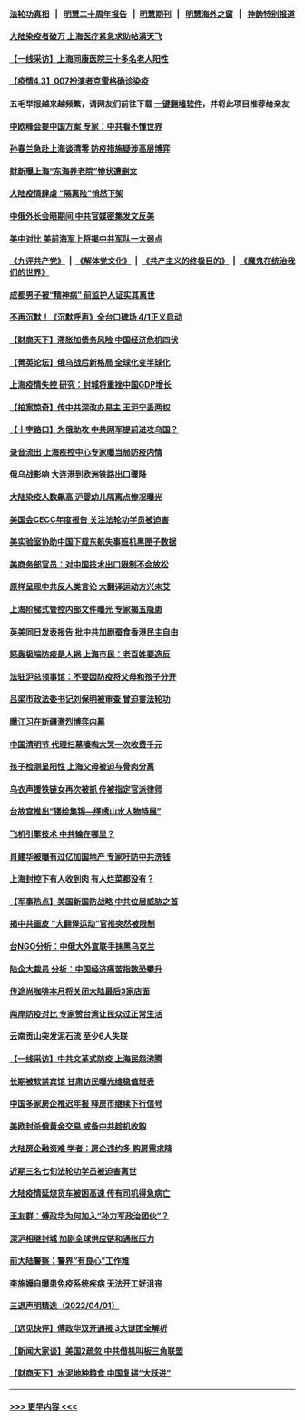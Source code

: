 #### [法轮功真相](https://github.com/gfw-breaker/truth/blob/master/README.md?t=0) &nbsp;&nbsp;|&nbsp;&nbsp; [明慧二十周年报告](https://github.com/gfw-breaker/mh-reports/blob/master/README.md?t=0) &nbsp;&nbsp;|&nbsp;&nbsp;[明慧期刊](https://github.com/gfw-breaker/mh-qikan) &nbsp;&nbsp;|&nbsp;&nbsp; [明慧海外之窗](https://github.com/gfw-breaker/mh-news/blob/master/README.md?t=0) &nbsp;&nbsp;|&nbsp;&nbsp; [神韵特别报道](https://github.com/gfw-breaker/mh-news/blob/master/shenyun.md?t=0)
#### [大陆染疫者破万 上海医疗紧急求助帖满天飞](../pages/nsc413/n13692063.md?t=04032002) 
#### [【一线采访】上海同康医院三十多名老人阳性](../pages/nsc413/n13692575.md?t=04032002) 
#### [【疫情4.3】007扮演者克雷格确诊染疫](../pages/nsc413/n13692219.md?t=04032002) 
#### 五毛举报越来越频繁，请网友们前往下载 [一键翻墙软件](https://github.com/gfw-breaker/ssr-accounts)，并将此项目推荐给亲友
#### [中欧峰会提中国方案 专家：中共看不懂世界](../pages/nsc413/n13692160.md?t=04032002) 
#### [孙春兰急赴上海谈清零 防疫措施疑涉高层博弈](../pages/nsc413/n13691756.md?t=04032002) 
#### [财新曝上海“东海养老院”惨状遭删文](../pages/nsc413/n13691898.md?t=04032002) 
#### [大陆疫情肆虐 “隔离险”悄然下架](../pages/nsc413/n13690813.md?t=04032002) 
#### [中俄外长会晤期间 中共官媒密集发文反美](../pages/nsc413/n13692080.md?t=04032002) 
#### [美中对比 美前海军上将揭中共军队一大弱点](../pages/nsc413/n13684986.md?t=04032002) 
#### [《九评共产党》](https://github.com/begood0513/9ping.md/blob/master/README.md) &nbsp;|&nbsp; [《解体党文化》](../../../../jtdwh.md/blob/master/README.md)  &nbsp;|&nbsp; [《共产主义的终极目的》](../../../../gczydzjmd.md/blob/master/README.md) &nbsp;|&nbsp; [《魔鬼在统治我们的世界》](../../../../mgztzwmdsj.md/blob/master/README.md) 
#### [成都男子被“精神病” 前监护人证实其离世](../pages/nsc413/n13691692.md?t=04032002) 
#### [不再沉默！《沉默呼声》全台口碑场 4/1正义启动](../pages/nsc413/n13691220.md?t=04032002) 
#### [【财商天下】滞胀加债务风险 中国经济危机四伏](../pages/nsc413/n13691270.md?t=04032002) 
#### [【菁英论坛】俄乌战后新格局 全球化变半球化](../pages/nsc413/n13691014.md?t=04032002) 
#### [上海疫情失控 研究：封城将重挫中国GDP增长](../pages/nsc413/n13691515.md?t=04032002) 
#### [【拍案惊奇】传中共深改办易主 王沪宁丢两权](../pages/nsc413/n13691255.md?t=04032002) 
#### [【十字路口】为俄助攻 中共网军提前进攻乌国？](../pages/nsc413/n13690617.md?t=04032002) 
#### [录音流出 上海疾控中心专家曝当局防疫内情](../pages/nsc413/n13691390.md?t=04032002) 
#### [俄乌战影响 大连港到欧洲铁路出口骤降](../pages/nsc413/n13691366.md?t=04032002) 
#### [大陆染疫人数飙高 沪婴幼儿隔离点惨况曝光](../pages/nsc413/n13690387.md?t=04032002) 
#### [美国会CECC年度报告 关注法轮功学员被迫害](../pages/nsc413/n13691316.md?t=04032002) 
#### [美实验室协助中国下载东航失事班机黑匣子数据](../pages/nsc413/n13691112.md?t=04032002) 
#### [美商务部官员：对中国技术出口限制不会放松](../pages/nsc413/n13691236.md?t=04032002) 
#### [原样呈现中共反人类言论 大翻译运动方兴未艾](../pages/nsc413/n13691246.md?t=04032002) 
#### [上海阶梯式管控内部文件曝光 专家揭五隐患](../pages/nsc413/n13691030.md?t=04032002) 
#### [英美同日发表报告 批中共加剧蚕食香港民主自由](../pages/nsc413/n13691287.md?t=04032002) 
#### [怒轰极端防疫是人祸 上海市民：老百姓要造反](../pages/nsc413/n13691111.md?t=04032002) 
#### [法驻沪总领事馆：不要因防疫将父母和孩子分开](../pages/nsc413/n13691176.md?t=04032002) 
#### [吕梁市政法委书记刘保明被审查 曾迫害法轮功](../pages/nsc413/n13690805.md?t=04032002) 
#### [曝江习在新疆激烈博弈内幕](../pages/nsc413/n13691201.md?t=04032002) 
#### [中国清明节 代理扫墓嚎啕大哭一次收费千元](../pages/nsc413/n13691151.md?t=04032002) 
#### [孩子检测呈阳性 上海父母被迫与骨肉分离](../pages/nsc413/n13690917.md?t=04032002) 
#### [乌衣声援铁链女再次被抓 传被指定官派律师](../pages/nsc413/n13691069.md?t=04032002) 
#### [台故宫推出“镂绘集锦—缂绣山水人物特展”](../pages/nsc413/n13690998.md?t=04032002) 
#### [飞机引擎技术 中共输在哪里？](../pages/nsc413/n13690281.md?t=04032002) 
#### [肖建华被曝有过亿加国地产 专家吁防中共洗钱](../pages/nsc413/n13689005.md?t=04032002) 
#### [上海封控下有人收到肉 有人烂菜都没有？](../pages/nsc413/n13690892.md?t=04032002) 
#### [【军事热点】美国新国防战略 中共位居威胁之首](../pages/nsc413/n13689428.md?t=04032002) 
#### [揭中共画皮 “大翻译运动”官推突然被限制](../pages/nsc413/n13690811.md?t=04032002) 
#### [台NGO分析：中俄大外宣联手抹黑乌克兰](../pages/nsc413/n13690514.md?t=04032002) 
#### [陆企大裁员 分析：中国经济痛苦指数恐攀升](../pages/nsc413/n13690796.md?t=04032002) 
#### [传途尚咖啡本月将关闭大陆最后3家店面](../pages/nsc413/n13690251.md?t=04032002) 
#### [两岸防疫对比 专家赞台湾让民众过正常生活](../pages/nsc413/n13690140.md?t=04032002) 
#### [云南贡山突发泥石流 至少6人失联](../pages/nsc413/n13690518.md?t=04032002) 
#### [【一线采访】中共文革式防疫 上海民怨沸腾](../pages/nsc413/n13690233.md?t=04032002) 
#### [长期被软禁宾馆 甘肃访民曝光维稳值班表](../pages/nsc413/n13690402.md?t=04032002) 
#### [中国多家房企推迟年报 释房市继续下行信号](../pages/nsc413/n13690403.md?t=04032002) 
#### [美欧封杀俄黄金交易 戒备中共趁机收购](../pages/nsc413/n13690297.md?t=04032002) 
#### [大陆房企融资难 学者：房企违约多 购房需求降](../pages/nsc413/n13690025.md?t=04032002) 
#### [近期三名七旬法轮功学员被迫害离世](../pages/nsc413/n13688715.md?t=04032002) 
#### [大陆疫情延烧货车被困高速 传有司机得急病亡](../pages/nsc413/n13690136.md?t=04032002) 
#### [王友群：傅政华为何加入“孙力军政治团伙”？](../pages/nsc413/n13690041.md?t=04032002) 
#### [深沪相继封城 加剧全球供应链和通胀压力](../pages/nsc413/n13690199.md?t=04032002) 
#### [前大陆警察：警界“有良心”工作难](../pages/nsc413/n13690040.md?t=04032002) 
#### [李施嬅自曝患免疫系统疾病 无法开工好沮丧](../pages/nsc413/n13689628.md?t=04032002) 
#### [三退声明精选（2022/04/01）](../pages/nsc413/n13689981.md?t=04032002) 
#### [【远见快评】傅政华双开通报 3大谜团全解析](../pages/nsc413/n13689765.md?t=04032002) 
#### [【新闻大家谈】美国2疏忽 中共借机叫板三角联盟](../pages/nsc413/n13688852.md?t=04032002) 
#### [【财商天下】水泥地种粮食 中国复耕“大跃进”](../pages/nsc413/n13689405.md?t=04032002) 

----
#### [ >>> 更早内容 <<< ](../indexes/nsc413-earlier.md)
